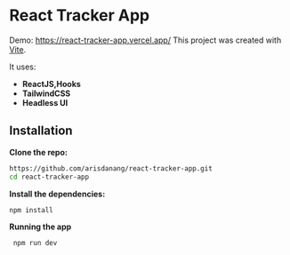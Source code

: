 # React Tracker App

Demo: https://react-tracker-app.vercel.app/
This project was created with [Vite](https://vitejs.dev/).

It uses:
- **ReactJS,Hooks**
- **TailwindCSS**
- **Headless UI**  

## Installation

**Clone the repo:**
```bash
https://github.com/arisdanang/react-tracker-app.git
cd react-tracker-app
```

**Install the dependencies:**
```bash
npm install
```

**Running the app**
```bash
 npm run dev
```
